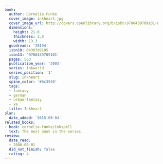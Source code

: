```yaml
---
book:
  author: Cornelia Funke
  cover_image: inkheart.jpg
  cover_image_url: http://covers.openlibrary.org/b/isbn/9780439709101-L.jpg
  dimensions:
    height: 21.0
    thickness: 3.8
    width: 13.3
  goodreads: '28194'
  isbn10: 0439709105
  isbn13: '9780439709101'
  pages: 563
  publication_year: '2003'
  series: Inkworld
  series_position: '1'
  slug: inkheart
  spine_color: '#8c3930'
  tags:
  - fantasy
  - german
  - urban-fantasy
  - ya
  title: Inkheart
plan:
  date_added: '2015-08-04'
related_books:
- book: cornelia-funke/inkspell
  text: The next book in the series.
review:
  date_read:
  - 2006-08-01
  did_not_finish: false
  rating: 4
---
```

